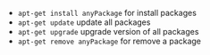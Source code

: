 * `apt-get install anyPackage` for install packages 
* `apt-get update` update all packages
* `apt-get upgrade` upgrade version of all packages
* `apt-get remove anyPackage` for remove a package